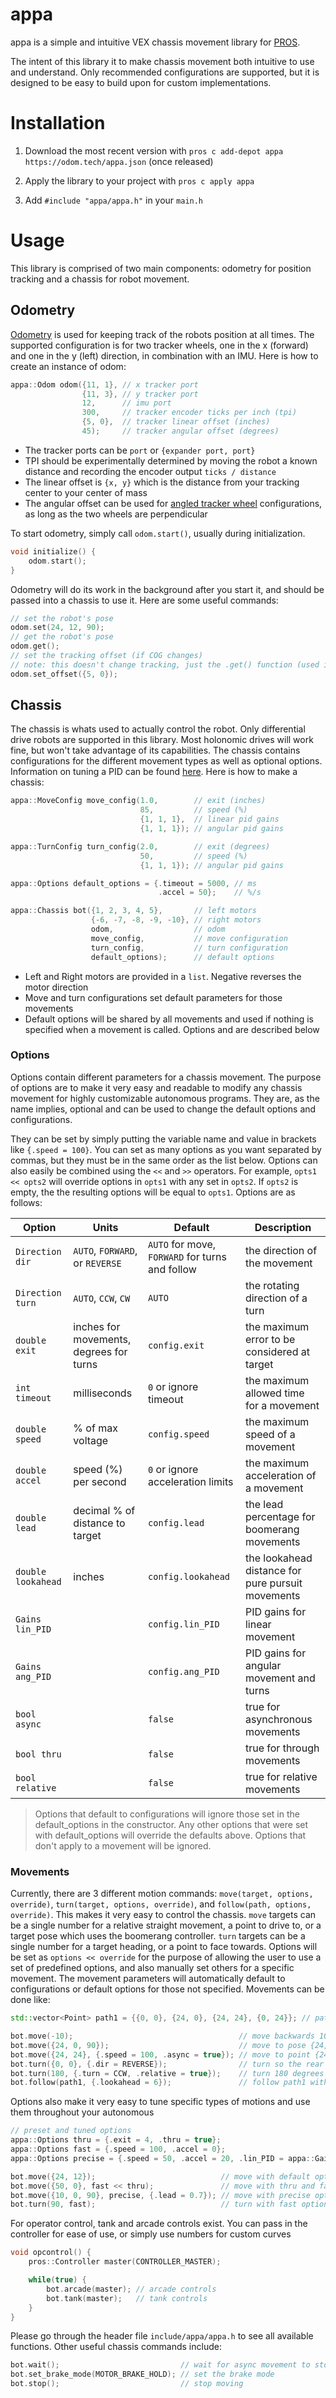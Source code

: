 # appa
appa is a simple and intuitive VEX chassis movement library for [PROS](https://pros.cs.purdue.edu/). 

The intent of this library it to make chassis movement both intuitive to use and understand. Only recommended configurations are supported, but it is designed to be easy to build upon for custom implementations. 

# Installation

1. Download the most recent version with `pros c add-depot appa https://odom.tech/appa.json` (once released)

2. Apply the library to your project with `pros c apply appa`

3. Add `#include "appa/appa.h"` in your `main.h`


# Usage
This library is comprised of two main components: odometry for position tracking and a chassis for robot movement.

## Odometry
[Odometry](https://wiki.purduesigbots.com/software/odometry) is used for keeping track of the robots position at all times. The supported configuration is for two tracker wheels, one in the x (forward) and one in the y (left) direction, in combination with an IMU. Here is how to create an instance of odom:
```c++
appa::Odom odom({11, 1}, // x tracker port
                {11, 3}, // y tracker port
                12,      // imu port
                300,     // tracker encoder ticks per inch (tpi)
                {5, 0},  // tracker linear offset (inches)
                45);     // tracker angular offset (degrees)
```

- The tracker ports can be `port` or `{expander port, port}`
- TPI should be experimentally determined by moving the robot a known distance and recording the encoder output `ticks / distance`
- The linear offset is `{x, y}` which is the distance from your tracking center to your center of mass
- The angular offset can be used for [angled tracker wheel](https://youtu.be/TqMNuXfKgMc?si=iwc8nQkSW-A0ZFeG&t=36) configurations, as long as the two wheels are perpendicular

To start odometry, simply call `odom.start()`, usually during initialization.

```c++
void initialize() {
    odom.start();
}
```

Odometry will do its work in the background after you start it, and should be passed into a chassis to use it. Here are some useful commands:

```c++
// set the robot's pose
odom.set(24, 12, 90);
// get the robot's pose
odom.get();
// set the tracking offset (if COG changes)
// note: this doesn't change tracking, just the .get() function (used in movements)
odom.set_offset({5, 0});
```

## Chassis
The chassis is whats used to actually control the robot. Only differential drive robots are supported in this library. Most holonomic drives will work fine, but won't take advantage of its capabilities. The chassis contains configurations for the different movement types as well as optional options. Information on tuning a PID can be found [here](https://wiki.purduesigbots.com/software/control-algorithms/pid-controller). Here is how to make a chassis:

```c++
appa::MoveConfig move_config(1.0,        // exit (inches)
                             85,         // speed (%)
                             {1, 1, 1},  // linear pid gains
                             {1, 1, 1}); // angular pid gains

appa::TurnConfig turn_config(2.0,        // exit (degrees)
                             50,         // speed (%)
                             {1, 1, 1}); // angular pid gains

appa::Options default_options = {.timeout = 5000, // ms
                                 .accel = 50};    // %/s

appa::Chassis bot({1, 2, 3, 4, 5},       // left motors
                  {-6, -7, -8, -9, -10}, // right motors
                  odom,                  // odom
                  move_config,           // move configuration
                  turn_config,           // turn configuration
                  default_options);      // default options
```
- Left and Right motors are provided in a `list`. Negative reverses the motor direction
- Move and turn configurations set default parameters for those movements
- Default options will be shared by all movements and used if nothing is specified when a movement is called. Options and are described below

### Options
Options contain different parameters for a chassis movement. The purpose of options are to make it very easy and readable to modify any chassis movement for highly customizable autonomous programs. They are, as the name implies, optional and can be used to change the default options and configurations.

They can be set by simply putting the variable name and value in brackets like `{.speed = 100}`. You can set as many options as you want separated by commas, but they must be in the same order as the list below. Options can also easily be combined using the `<<` and `>>` operators. For example, `opts1 << opts2` will override options in `opts1` with any set in `opts2`. If `opts2` is empty, the the resulting options will be equal to `opts1`. Options are as follows:

| Option | Units | Default | Description |
| - | - | - | - |
| `Direction dir` | `AUTO`, `FORWARD`, or `REVERSE` | `AUTO` for move, `FORWARD` for turns and follow | the direction of the movement |
| `Direction turn` | `AUTO`, `CCW`, `CW` | `AUTO` | the rotating direction of a turn |
| `double exit` | inches for movements, degrees for turns | `config.exit` | the maximum error to be considered at target |
| `int timeout` | milliseconds | `0` or ignore timeout | the maximum allowed time for a movement |
| `double speed` | % of max voltage | `config.speed` | the maximum speed of a movement |
| `double accel` | speed (%) per second | `0` or ignore acceleration limits | the maximum acceleration of a movement |
| `double lead` | decimal % of distance to target | `config.lead` | the lead percentage for boomerang movements |
| `double lookahead` | inches | `config.lookahead` | the lookahead distance for pure pursuit movements |
| `Gains lin_PID` | | `config.lin_PID` | PID gains for linear movement |
| `Gains ang_PID` | | `config.ang_PID` | PID gains for angular movement and turns |
| `bool async` | | `false` | true for asynchronous movements |
| `bool thru` | | `false` | true for through movements |
| `bool relative` | | `false` | true for relative movements |

>Options that default to configurations will ignore those set in the default_options in the constructor. Any other options that were set with default_options will override the defaults above. Options that don't apply to a movement will be ignored.

### Movements
Currently, there are 3 different motion commands: `move(target, options, override)`, `turn(target, options, override)`, and `follow(path, options, override)`. This makes it very easy to control the chassis. `move` targets can be a single number for a relative straight movement, a point to drive to, or a target pose which uses the boomerang controller. `turn` targets can be a single number for a target heading, or a point to face towards. Options will be set as `options << override` for the purpose of allowing the user to use a set of predefined options, and also manually set others for a specific movement. The movement parameters will automatically default to configurations or default options for those not specified. Movements can be done like:

```c++
std::vector<Point> path1 = {{0, 0}, {24, 0}, {24, 24}, {0, 24}}; // path with 4 points

bot.move(-10);                                     // move backwards 10 inches
bot.move({24, 0, 90});                             // move to pose {24, 0, 90}
bot.move({24, 24}, {.speed = 100, .async = true}); // move to point {24, 24} asynchronously at max speed
bot.turn({0, 0}, {.dir = REVERSE});                // turn so the rear faces {0, 0}
bot.turn(180, {.turn = CCW, .relative = true});    // turn 180 degrees CCW
bot.follow(path1, {.lookahead = 6});               // follow path1 with a lookahead distance of 6in
```

Options also make it very easy to tune specific types of motions and use them throughout your autonomous

```c++
// preset and tuned options
appa::Options thru = {.exit = 4, .thru = true};
appa::Options fast = {.speed = 100, .accel = 0};
appa::Options precise = {.speed = 50, .accel = 20, .lin_PID = appa::Gains{5, 0, 1}};

bot.move({24, 12});                            // move with default options
bot.move({50, 0}, fast << thru);               // move with thru and fast options
bot.move({10, 0, 90}, precise, {.lead = 0.7}); // move with precise options plus different lead
bot.turn(90, fast);                            // turn with fast options
```

For operator control, tank and arcade controls exist. You can pass in the controller for ease of use, or simply use numbers for custom curves

```c++
void opcontrol() {
    pros::Controller master(CONTROLLER_MASTER);

    while(true) {
        bot.arcade(master); // arcade controls
        bot.tank(master);   // tank controls
    }
}
```
Please go through the header file `include/appa/appa.h` to see all available functions. Other useful chassis commands include:
```c++
bot.wait();                           // wait for async movement to stop
bot.set_brake_mode(MOTOR_BRAKE_HOLD); // set the brake mode
bot.stop();                           // stop moving
```